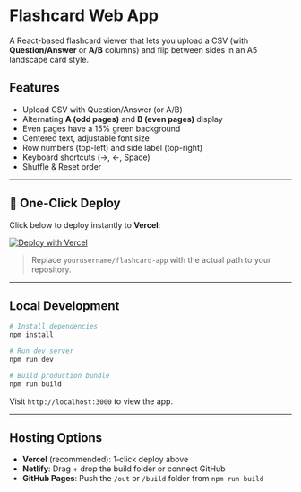 # Flashcard Web App

A React-based flashcard viewer that lets you upload a CSV (with **Question/Answer** or **A/B** columns) and flip between sides in an A5 landscape card style.

## Features
- Upload CSV with Question/Answer (or A/B)
- Alternating **A (odd pages)** and **B (even pages)** display
- Even pages have a 15% green background
- Centered text, adjustable font size
- Row numbers (top-left) and side label (top-right)
- Keyboard shortcuts (→, ←, Space)
- Shuffle & Reset order

---

## 🚀 One-Click Deploy

Click below to deploy instantly to **Vercel**:

[![Deploy with Vercel](https://vercel.com/button)](https://vercel.com/new/clone?repository-url=https%3A%2F%2Fgithub.com%2Fyourusername%2Fflashcard-app)

> Replace `yourusername/flashcard-app` with the actual path to your repository.

---

## Local Development

```bash
# Install dependencies
npm install

# Run dev server
npm run dev

# Build production bundle
npm run build
```

Visit `http://localhost:3000` to view the app.

---

## Hosting Options
- **Vercel** (recommended): 1‑click deploy above
- **Netlify**: Drag + drop the build folder or connect GitHub
- **GitHub Pages**: Push the `/out` or `/build` folder from `npm run build`
